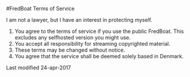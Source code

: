 #FredBoat Terms of Service

I am not a lawyer, but I have an interest in protecting myself.

1. You agree to the terms of service if you use the public FredBoat. This excludes any selfhosted version you might use.
2. You accept all responsibility for streaming copyrighted material.
3. These terms may be changed without notice.
4. You agree that the service shall be deemed solely based in Denmark.

Last modified 24-apr-2017
